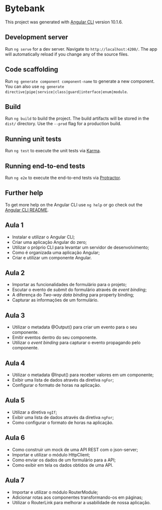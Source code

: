 # Bytebank

This project was generated with [Angular CLI](https://github.com/angular/angular-cli) version 10.1.6.

## Development server

Run `ng serve` for a dev server. Navigate to `http://localhost:4200/`. The app will automatically reload if you change any of the source files.

## Code scaffolding

Run `ng generate component component-name` to generate a new component. You can also use `ng generate directive|pipe|service|class|guard|interface|enum|module`.

## Build

Run `ng build` to build the project. The build artifacts will be stored in the `dist/` directory. Use the `--prod` flag for a production build.

## Running unit tests

Run `ng test` to execute the unit tests via [Karma](https://karma-runner.github.io).

## Running end-to-end tests

Run `ng e2e` to execute the end-to-end tests via [Protractor](http://www.protractortest.org/).

## Further help

To get more help on the Angular CLI use `ng help` or go check out the [Angular CLI README](https://github.com/angular/angular-cli/blob/master/README.md).


## Aula 1
- Instalar e utilizar o Angular CLI;
- Criar uma aplicação Angular do zero;
- Utilizar o próprio CLI para levantar um servidor de desenvolvimento;
- Como é organizada uma aplicação Angular;
- Criar e utilizar um componente Angular.

## Aula 2
- Importar as funcionalidades de formulário para o projeto;
- Escutar o evento de *submit* do formulário através de *event binding*;
- A diferença do *Two-way data binding* para property binding;
- Capturar as informações de um formulário.

## Aula 3
- Utilizar o metadata @Output() para criar um evento para o seu componente.
- Emitir eventos dentro do seu componente.
- Utilizar o *event binding* para capturar o evento propagando pelo componente.

## Aula 4 
- Utilizar o metadata @Input() para receber valores em um componente;
- Exibir uma lista de dados através da diretiva `ngFor`;
- Configurar o formato de horas na aplicação.

## Aula 5
- Utilizar a diretiva `ngIf`;
- Exibir uma lista de dados através da diretiva `ngFor`;
- Como configurar o formato de horas na aplicação.

## Aula 6
- Como construir um mock de uma API REST com o json-server;
- Importar e utilizar o módulo HttpClient;
- Como enviar os dados de um formulário para a API;
- Como exibir em tela os dados obtidos de uma API.

## Aula 7
- Importar e utilizar o módulo RouterModule;
- Adicionar rotas aos componentes transformando-os em páginas;
- Utilizar o RouterLink para melhorar a usabilidade de nossa aplicação.
